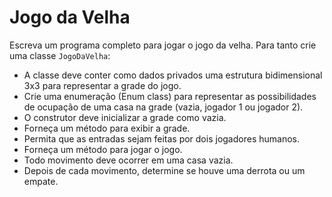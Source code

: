 # Jogo da Velha

Escreva um programa completo para jogar o jogo da velha. Para tanto crie uma classe `JogoDaVelha`:

- A classe deve conter como dados privados uma estrutura bidimensional 3x3 para representar a grade do jogo. 
- Crie uma enumeração (Enum class) para representar as possibilidades de ocupação de uma casa na grade (vazia, jogador 1 ou jogador 2).
- O construtor deve inicializar a grade como vazia. 
- Forneça um método para exibir a grade. 
- Permita que as entradas sejam feitas por dois jogadores humanos.
- Forneça um método para jogar o jogo. 
- Todo movimento deve ocorrer em uma casa vazia. 
- Depois de cada movimento, determine se houve uma derrota ou um empate.